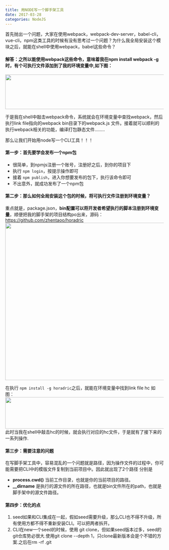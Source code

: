 ```yaml
---
title: 用NODE写一个脚手架工具
date: 2017-03-28
categories: NodeJS
---
```

首先抛出一个问题，大家在使用webpack，webpack-dev-server，babel-cli，vue-cli，npm这类工具的时候有没有思考过一个问题？为什么我全局安装这个模块之后，就能在shell中使用webpack，babel这些命令？

#### 解答：之所以能使用webpack这些命令，意味着我在npm install webpack -g时，有个可执行文件添加到了我的环境变量中,如下图：
<img src="/img/cli-1.png" width = "700" height = "110" align=center />

于是我在shell中敲击webpack命令，系统就会在环境变量中查找webpack，然后执行link file指向的webpack bin目录下的webpack.js 文件。接着就可以顺利的执行webpack相关的功能，编译打包静态文件........

那么让我们开始用node写一个CLI工具！！！
#### 第一步：首先要学会发布一个npm包
  - 很简单，到npmjs注册一个账号，注册好之后，到你的项目下
  - 执行 `npm login`，按提示操作即可
  - 接着 `npm publish`，进入你想要发布的包下，执行该命令即可
  - 不出意外，就成功发布了一个npm包

#### 第二步：那么如何全局安装这个包的时候，将可执行文件注册到环境变量？
重点就是，package.json，**bin配置可以将开发者希望执行的脚本注册到环境变量**，顺便把我的脚手架的项目结构po出来，源码： https://github.com/zhentaoo/horadric
<img src="/img/hc.png" width = "700" height = "500" align=center />

在执行 `npm install -g horadric`之后，就能在环境变量中找到link file hc
如图：
<img src="/img/hc-new.png" width = "700" height = "100" align=center />
此时当我在shell中敲击hc的时候，就会执行对应的hc文件，于是就有了接下来的一系列操作.

#### 第三步：需要注意的问题
  在写脚手架工具中，容易混乱的一个问题就是路径，因为操作文件的过程中，你可能需要把CLI中的模版文件复制到当前项目中。因此就出现了2个路径
  分别是
  - **process.cwd()** 当前工作目录，也就是你的当前项目的路径。
  - **__dirname** 是执行的源文件的所在路径，也就是bin文件所在的path，也就是脚手架中的源文件路径。

#### 第四步：优化的点
  1. seed如果和CLI集成在一起，假如seed需要升级，那么CLI也不得不升级，所有使用方都不得不重新安装CLI。可以把两者拆开。
  2. CLI在new一个seed的时候，使用 git clone，但如果seed版本过多，seed的git仓库势必很大.使用git clone --depth 1，只clone最新版本会是个不错的方案.之后在rm -rf .git
